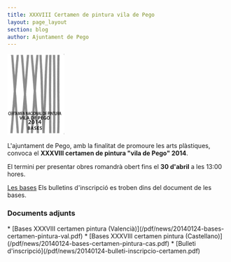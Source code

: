 ```yaml
---
title: XXXVIII Certamen de pintura vila de Pego
layout: page_layout
section: blog
author: Ajuntament de Pego
---
```

<div class="salone-image center">
    <img src="/images/news/20140124-xxxviii-certamen-pintura-vila-pego-small.jpg" alt="Cartell XXXVII certamen de pintura">
</div>

L'ajuntament de Pego, amb la finalitat de promoure les arts plàstiques, convoca el **XXXVIII certamen de pintura "vila de Pego" 2014**.

El termini per presentar obres romandrà obert fins el **30 d'abril** a les 13:00 hores.

[Les bases](/pdf/news/20140124-bases-certamen-pintura-val.pdf)
Els bulletins d'inscripció es troben dins del document de les bases.


### Documents adjunts
<div class="pdf-list" markdown="1">
* [Bases XXXVIII certamen pintura (Valencià)](/pdf/news/20140124-bases-certamen-pintura-val.pdf)
* [Bases XXXVIII certamen pintura (Castellano)](/pdf/news/20140124-bases-certamen-pintura-cas.pdf)
* [Bulleti d'inscripció](/pdf/news/20140124-bulleti-inscripcio-certamen.pdf)
</div>